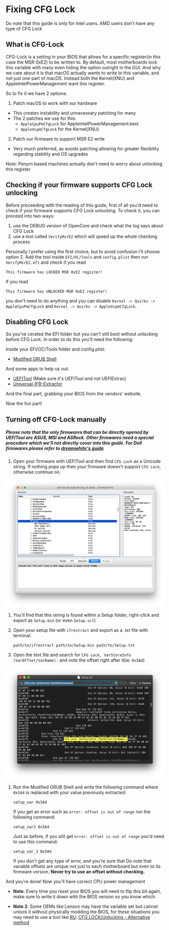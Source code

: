 # Fixing CFG Lock



Do note that this guide is only for Intel users. AMD users don't have any type of CFG Lock

## What is CFG-Lock

CFG-Lock is a setting in your BIOS that allows for a specific register(in this case the MSR 0xE2) to be written to. By default, most motherboards lock this variable with many even hiding the option outright in the GUI. And why we care about it is that macOS actually wants to write to this variable, and not just one part of macOS. Instead both the Kernel(XNU) and AppleIntelPowerManagement want this register.

So to fix it we have 2 options:

1. Patch macOS to work with our hardware

* This creates instability and unnecessary patching for many
* The 2 patches we use for this:
  * `AppleCpuPmCfgLock` for AppleIntelPowerManagement.kext
  * `AppleXcpmCfgLock` for the Kernel(XNU)

2. Patch our firmware to support MSR E2 write

* Very much preferred, as avoids patching allowing for greater flexibility regarding stability and OS upgrades
  
Note: Penyrn based machines actually don't need to worry about unlocking this register

## Checking if your firmware supports CFG Lock unlocking

Before proceeding with the reading of this guide, first of all you'd need to check if your firmware supports CFG Lock unlocking.
To check it, you can proceed into two ways:

1. use the DEBUG version of OpenCore and check what the log says about CFG Lock
2. use a tool called `VerifyMsrE2` which will speed up the whole checking process

Personally I prefer using the first choice, but to avoid confusion I'll choose option 2.
Add the tool inside `EFI/OC/Tools` and `config.plist` then run `VerifyMsrE2.efi` and check if you read 

```
This firmware has LOCKED MSR 0xE2 register!
```

If you read

```
This firmware has UNLOCKED MSR 0xE2 register!
```

you don't need to do anything and you can disable `Kernel -> Quirks -> AppleCpuPmCfgLock` and `Kernel -> Quirks -> AppleXcpmCfgLock`.

## Disabling CFG Lock

So you've cerated the EFI folder but you can't still boot without unlocking before CFG Lock. In order to do this you'll need the following:

Inside your EFI/OC/Tools folder and config.plist:

* [Modified GRUB Shell](https://github.com/datasone/grub-mod-setup_var/releases)

And some apps to help us out:

* [UEFITool](https://github.com/LongSoft/UEFITool/releases) (Make sure it's UEFITool and not UEFIExtrac)
* [Universal-IFR-Extractor](https://github.com/LongSoft/Universal-IFR-Extractor/releases)

And the final part, grabbing your BIOS from the vendors' website.

Now the fun part!



## Turning off CFG-Lock manually

##### Please note that the only firmwares that can be directly opened by UEFITool are ASUS, MSI and ASRock. Other firmwares need a special procedure which we'll not directly cover into this guide. For Dell firmwares please refer to [dreamwhite's guide](https://github.com/dreamwhite/bios-extraction-guide/tree/master/Dell)

1. Open your firmware with UEFITool and then find `CFG Lock` as a Unicode string. If nothing pops up then your firmware doesn't support `CFG Lock`, otherwise continue on.

![](../images/extras/msr-lock-md/uefi-tool.png)

1. You'll find that this string is found within a Setup folder, right-click and export as `Setup.bin` (or even `Setup.sct`)
2. Open your setup file with `ifrextract` and export as a .txt file with terminal:

   ```
   path/to/ifrextract path/to/Setup.bin path/to/Setup.txt
   ```

3. Open the text file and search for `CFG Lock, VarStoreInfo (VarOffset/VarName):` and note the offset right after it(ie: `0x5A4`)

![](../images/extras/msr-lock-md/cfg-find.png)

1. Run the Modified GRUB Shell and write the following command where `0x5A4` is replaced with your value previously extracted:

   ```
   setup_var 0x5A4
   ```

   If you get an error such as `error: offset is out of range` run the following command:
   
   ```
   setup_var2 0x5A4
   ```
   Just as before, if you still get `error: offset is out of range` you'd need to use this command:
   
   ```
   setup_var_3 0x5A4
   ```
   If you don't get any type of error, and you're sure that 
   Do note that variable offsets are unique not just to each motherboard but even to its firmware version. **Never try to use an offset without checking.**

And you're done! Now you'll have correct CPU power management

* **Note**: Every time you reset your BIOS you will need to flip this bit again, make sure to write it down with the BIOS version so you know which.

* **Note 2**: Some OEMs like Lenovo may have the variable set but cannot unlock it without physically modding the BIOS, for these situations you may need to use a tool like [RU](http://ruexe.blogspot.com/): [CFG LOCK/Unlocking - Alternative method](https://www.reddit.com/r/hackintosh/comments/hz2rtm/cfg_lockunlocking_alternative_method/)
